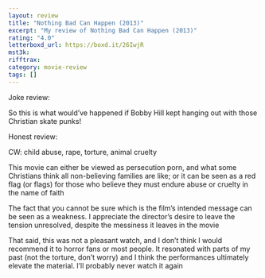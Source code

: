 ```yaml
---
layout: review
title: "Nothing Bad Can Happen (2013)"
excerpt: "My review of Nothing Bad Can Happen (2013)"
rating: "4.0"
letterboxd_url: https://boxd.it/26IwjR
mst3k:
rifftrax:
category: movie-review
tags: []
---
```


Joke review:

So this is what would’ve happened if Bobby Hill kept hanging out with those Christian skate punks!

Honest review:

CW: child abuse, rape, torture, animal cruelty

This movie can either be viewed as persecution porn, and what some Christians think all non-believing families are like; or it can be seen as a red flag (or flags) for those who believe they must endure abuse or cruelty in the name of faith

The fact that you cannot be sure which is the film’s intended message can be seen as a weakness. I appreciate the director’s desire to leave the tension unresolved, despite the messiness it leaves in the movie

That said, this was not a pleasant watch, and I don’t think I would recommend it to horror fans or most people. It resonated with parts of my past (not the torture, don’t worry) and I think the performances ultimately elevate the material. I’ll probably never watch it again
